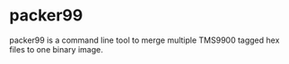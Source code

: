 # packer99
packer99 is a command line tool to merge multiple TMS9900 tagged hex files to one binary image.
